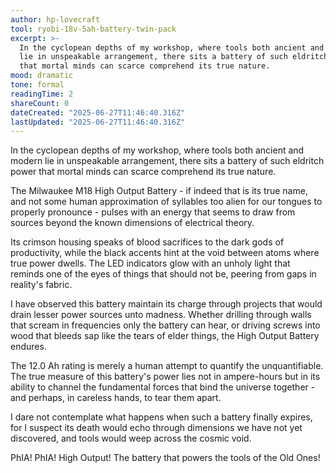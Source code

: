 ```yaml
---
author: hp-lovecraft
tool: ryobi-18v-5ah-battery-twin-pack
excerpt: >-
  In the cyclopean depths of my workshop, where tools both ancient and modern
  lie in unspeakable arrangement, there sits a battery of such eldritch power
  that mortal minds can scarce comprehend its true nature.
mood: dramatic
tone: formal
readingTime: 2
shareCount: 0
dateCreated: "2025-06-27T11:46:40.316Z"
lastUpdated: "2025-06-27T11:46:40.316Z"
---
```


In the cyclopean depths of my workshop, where tools both ancient and modern lie in unspeakable arrangement, there sits a battery of such eldritch power that mortal minds can scarce comprehend its true nature.

The Milwaukee M18 High Output Battery - if indeed that is its true name, and not some human approximation of syllables too alien for our tongues to properly pronounce - pulses with an energy that seems to draw from sources beyond the known dimensions of electrical theory.

Its crimson housing speaks of blood sacrifices to the dark gods of productivity, while the black accents hint at the void between atoms where true power dwells. The LED indicators glow with an unholy light that reminds one of the eyes of things that should not be, peering from gaps in reality's fabric.

I have observed this battery maintain its charge through projects that would drain lesser power sources unto madness. Whether drilling through walls that scream in frequencies only the battery can hear, or driving screws into wood that bleeds sap like the tears of elder things, the High Output Battery endures.

The 12.0 Ah rating is merely a human attempt to quantify the unquantifiable. The true measure of this battery's power lies not in ampere-hours but in its ability to channel the fundamental forces that bind the universe together - and perhaps, in careless hands, to tear them apart.

I dare not contemplate what happens when such a battery finally expires, for I suspect its death would echo through dimensions we have not yet discovered, and tools would weep across the cosmic void.

PhIA! PhIA! High Output! The battery that powers the tools of the Old Ones!
